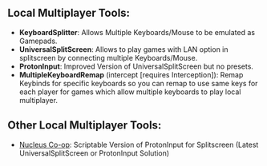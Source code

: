 ## Local Multiplayer Tools:
* **KeyboardSplitter**: Allows Multiple Keyboards/Mouse to be emulated as Gamepads.
* **UniversalSplitScreen**: Allows to play games with LAN option in splitscreen by connecting multiple Keyboards/Mouse.
* **ProtonInput**: Improved Version of UniversalSplitScreen but no presets.
* **MultipleKeyboardRemap** (intercept [requires Interception]): Remap Keybinds for specific keyboards so you can remap to use same keys for each player for games which allow multiple keyboards to play local multiplayer.

## Other Local Multiplayer Tools:
* [Nucleus Co-op](https://github.com/SplitScreen-Me/splitscreenme-nucleus/releases "Nucleus Co-op"): Scriptable Version of ProtonInput for Splitscreen (Latest UniversalSplitScreen or ProtonInput Solution)
